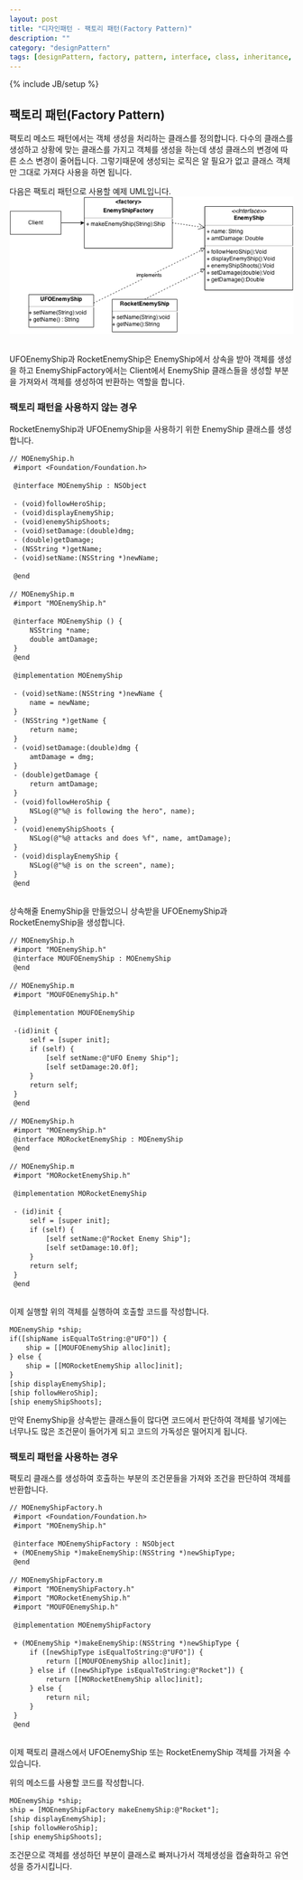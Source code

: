 ```yaml
---
layout: post
title: "디자인패턴 - 팩토리 패턴(Factory Pattern)"
description: ""
category: "designPattern"
tags: [designPattern, factory, pattern, interface, class, inheritance, constructor, abstract]
---
```

{% include JB/setup %}

## 팩토리 패턴(Factory Pattern)

팩토리 메소드 패턴에서는 객체 생성을 처리하는 클래스를 정의합니다. 다수의 클래스를 생성하고 상황에 맞는 클래스를 가지고 객체를 생성을 하는데 생성 클래스의 변경에 따른 소스 변경이 줄어듭니다. 그렇기때문에 생성되는 로직은 알 필요가 없고 클래스 객체만 그대로 가져다 사용을 하면 됩니다.

다음은 팩토리 패턴으로 사용할 예제 UML입니다.
<br/><img src="/../../../../image/2014/04/FactoryPattern-UML.png" alt="FactoryPattern-UML" style="width: 600px;"/><br/><br/>

UFOEnemyShip과 RocketEnemyShip은 EnemyShip에서 상속을 받아 객체를 생성을 하고 EnemyShipFactory에서는 Client에서 EnemyShip 클래스들을 생성할 부분을 가져와서 객체를 생성하여 반환하는 역할을 합니다.

### 팩토리 패턴을 사용하지 않는 경우

RocketEnemyShip과 UFOEnemyShip을 사용하기 위한 EnemyShip 클래스를 생성합니다.

	// MOEnemyShip.h
	 #import <Foundation/Foundation.h>
 
 	 @interface MOEnemyShip : NSObject
 
 	 - (void)followHeroShip;
 	 - (void)displayEnemyShip;
 	 - (void)enemyShipShoots;
 	 - (void)setDamage:(double)dmg;
 	 - (double)getDamage;
 	 - (NSString *)getName;
 	 - (void)setName:(NSString *)newName;
 
	 @end

	// MOEnemyShip.m
	 #import "MOEnemyShip.h"

	 @interface MOEnemyShip () {
	     NSString *name;
	     double amtDamage;
	 }
	 @end

	 @implementation MOEnemyShip

	 - (void)setName:(NSString *)newName {
	     name = newName;
	 }
	 - (NSString *)getName {
	     return name;
	 }
	 - (void)setDamage:(double)dmg {
	     amtDamage = dmg;
	 }
	 - (double)getDamage {
	     return amtDamage;
	 }
	 - (void)followHeroShip {
	     NSLog(@"%@ is following the hero", name);
	 }
	 - (void)enemyShipShoots {
	     NSLog(@"%@ attacks and does %f", name, amtDamage);
	 }
	 - (void)displayEnemyShip {
	     NSLog(@"%@ is on the screen", name);
	 }
	 @end

<br/>상속해줄 EnemyShip을 만들었으니 상속받을 UFOEnemyShip과 RocketEnemyShip을 생성합니다.

	// MOEnemyShip.h
	 #import "MOEnemyShip.h"
	 @interface MOUFOEnemyShip : MOEnemyShip
	 @end

	// MOEnemyShip.m
	 #import "MOUFOEnemyShip.h"

	 @implementation MOUFOEnemyShip

	 -(id)init {
	     self = [super init];
	     if (self) {
	         [self setName:@"UFO Enemy Ship"];
	         [self setDamage:20.0f];
	     }
	     return self;
	 }
	 @end

	// MOEnemyShip.h
	 #import "MOEnemyShip.h"
	 @interface MORocketEnemyShip : MOEnemyShip
	 @end

	// MOEnemyShip.m
	 #import "MORocketEnemyShip.h"

	 @implementation MORocketEnemyShip

	 - (id)init {
	     self = [super init];
	     if (self) {
	         [self setName:@"Rocket Enemy Ship"];
	         [self setDamage:10.0f];
	     }
	     return self;
	 }
	 @end

<br/>이제 실행할 위의 객체를 실행하여 호출할 코드를 작성합니다.

	MOEnemyShip *ship;
	if([shipName isEqualToString:@"UFO"]) {
		ship = [[MOUFOEnemyShip alloc]init];
	} else {
		ship = [[MORocketEnemyShip alloc]init];
	}
	[ship displayEnemyShip];
	[ship followHeroShip];
	[ship enemyShipShoots];

만약 EnemyShip을 상속받는 클래스들이 많다면 코드에서 판단하여 객체를 넣기에는 너무나도 많은 조건문이 들어가게 되고 코드의 가독성은 떨어지게 됩니다.

### 팩토리 패턴을 사용하는 경우

팩토리 클래스를 생성하여 호출하는 부분의 조건문들을 가져와 조건을 판단하여 객체를 반환합니다.
	
	// MOEnemyShipFactory.h
	 #import <Foundation/Foundation.h>
	 #import "MOEnemyShip.h"
 
 	 @interface MOEnemyShipFactory : NSObject
 	 + (MOEnemyShip *)makeEnemyShip:(NSString *)newShipType;
	 @end

	// MOEnemyShipFactory.m
	 #import "MOEnemyShipFactory.h"
	 #import "MORocketEnemyShip.h"
	 #import "MOUFOEnemyShip.h"

	 @implementation MOEnemyShipFactory

	 + (MOEnemyShip *)makeEnemyShip:(NSString *)newShipType {
	     if ([newShipType isEqualToString:@"UFO"]) {
	         return [[MOUFOEnemyShip alloc]init];
	     } else if ([newShipType isEqualToString:@"Rocket"]) {
	         return [[MORocketEnemyShip alloc]init];
	     } else {
	         return nil;
	     }
	 }
	 @end

<br/>이제 팩토리 클래스에서 UFOEnemyShip 또는 RocketEnemyShip 객체를 가져올 수 있습니다.

위의 메소드를 사용할 코드를 작성합니다.

	MOEnemyShip *ship;
	ship = [MOEnemyShipFactory makeEnemyShip:@"Rocket"];
	[ship displayEnemyShip];
	[ship followHeroShip];
	[ship enemyShipShoots];

조건문으로 객체를 생성하던 부분이 클래스로 빠져나가서 객체생성을 캡슐화하고 유연성을 증가시킵니다.

